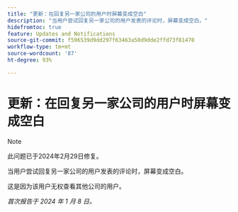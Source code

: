 ```yaml
---
title: "更新：在回复另一家公司的用户时屏幕变成空白"
description: "当用户尝试回复另一家公司的用户发表的评论时，屏幕变成空白。"
hidefromtoc: true
feature: Updates and Notifications
source-git-commit: f596539d9dd297f63463a50d9dde2ffd73f81470
workflow-type: tm+mt
source-wordcount: '87'
ht-degree: 93%

---
```



# 更新：在回复另一家公司的用户时屏幕变成空白

>[!NOTE]
>
>此问题已于2024年2月29日修复。

当用户尝试回复另一家公司的用户发表的评论时，屏幕变成空白。

这是因为该用户无权查看其他公司的用户。

_首次报告于 2024 年 1 月 8 日。_
